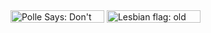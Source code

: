 <!--
Hello!! These are all blinkies that I made myself, feel free to use them no credit needed! (even though I'd appreciate it if you could link back to this repository)
I'm open to requests, if you want to contact me you can do so on discord: @swatchlings

You can also find them all in my catbox album:
https://catbox.moe/c/3mfsp8

for me to copy-paste:
<img alt="" align="center" width="150" height="20" src=""> 
-->

<img alt="Polle Says: Don't Be Daft!" align="center" width="150" height="20" src="https://files.catbox.moe/g7qwi2.gif">
<img alt="Lesbian flag: old men lover" align="center" width="150" height="20" src="https://files.catbox.moe/bhaxhm.gif">

